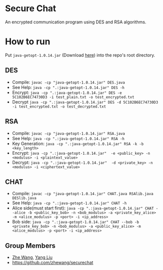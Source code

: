 # Secure Chat
An encrypted communication program using DES and RSA algorithms.

# How to run
Put `java-getopt-1.0.14.jar` (Download [here](https://github.com/arenn/java-getopt)) into the repo's root directory.

## DES
* Compile: `javac -cp "java-getopt-1.0.14.jar" DES.java`
* See Help: `java -cp ".:java-getopt-1.0.14.jar" DES -h`
* Encrypt: `java -cp ".:java-getopt-1.0.14.jar" DES -e 5C102B6EC74730D3 -i test_plain.txt -o test_encrypted.txt`
* Decrypt `java -cp ".:java-getopt-1.0.14.jar" DES -d 5C102B6EC74730D3 -i test_encrypted.txt -o test_decrypted.txt`

## RSA
* Compile: `javac -cp "java-getopt-1.0.14.jar" RSA.java`
* See Help: `java -cp ".:java-getopt-1.0.14.jar" RSA -h`
* Key Generation: `java -cp ".:java-getopt-1.0.14.jar" RSA -k -b <key_length>`
* Encrypt: `java -cp ".:java-getopt-1.0.14.jar"  -e <public_key> -n <modulus> -i <plaintext_value>`
* Decrypt: `java -cp ".:java-getopt-1.0.14.jar"  -d <private_key> -n <modulus> -i <ciphertext_value>`

## CHAT
* Compile: `javac -cp "java-getopt-1.0.14.jar" CHAT.java RSAlib.java DESlib.java`
* See Help: `java -cp ".:java-getopt-1.0.14.jar" CHAT -h`
* Alice side(must start first): `java -cp ".:java-getopt-1.0.14.jar" CHAT --alice -b <public_key_bob> -n <bob_modulus> -a <private_key_alice> -m <alice_modulus> -p <port> -i <ip_address>`
* Bob side: `java -cp ".:java-getopt-1.0.14.jar" CHAT --bob -b <private_key_bob> -n <bob_modulus> -a <public_key_alice> -m <alice_modulus> -p <port> -i <ip_address>`



## Group Members
* [Zhe Wang](https://github.com/zhewang), [Yang Liu](https://github.com/YangLiuAZ)
* https://github.com/zhewang/securechat

